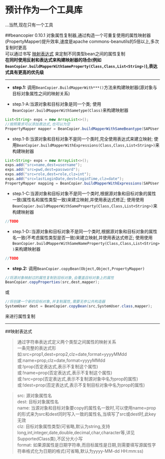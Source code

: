 # 预计作为一个工具库
...当然,现在只有一个工具


##beancopier 0.10.1
  对象属性复制器,通过构造一个可重复使用的属性映射器(PropertyMapper)提升效率,速度是apache commons-beanutils的5倍以上,多次复制时更高  
  可以通过书写 [映射表达式](#映射表达式) 来定制不同类型bean之间的属性复制  
  **在同时使用反射和表达式来构建映射器的场合(例如`BeanCopier.buildMapperWithSameProperty(Class,Class,List<String>)`),表达式具有更高的优先级**
 ***
 
* **step.1:** 调用`BeanCopier.BuildMapperWith***()`方法来构建映射器(源对象与目标对象属性之间的映射关系)


* step.1-A:当源对象和目标对象是同一个类;
  使用`BeanCopier.buildMapperWithSametype(Class)`来构建映射器
```java
List<String> exps = new ArrayList<>();
//按照需求可以添加表达式,也可以为空
PropertyMapper mapper = BeanCopier.buildMapperWithSameBeantype(SAPUser.class,exps);
```

* step.1-B:当源对象和目标对象不是同一个类时,完全使用表达式来建立映射;
  使用`BeanCopier.buildMapperWithExpressions(Class,Class,List<String>)`来构建映射器
```java
List<String> exps = new ArrayList<>();
exps.add("src=name,dest=username");
exps.add("src=pwd,dest=password");
exps.add("src=role,dest=role,clz=int");
exps.add("src=lastLoginDate,dest=loginTime,clz=date");
PropertyMapper mapping = BeanCopier.buildMapperWithExpressions(SAPUser.class, SystemUser.class, exps);
```

* step.1-C:当源对象和目标对象不是同一个类时,根据源对象和目标对象的属性一致(属性名和属性类型一致)来建立映射,并使用表达式修正;
  使用使用`BeanCopier.buildMapperWithSameProperty(Class,Class,List<String>)`来构建映射器
```java
//TODO
```

* step.1-D::当源对象和目标对象不是同一个类时,根据源对象和目标对象的属性名一致(不考虑属性类型是否一致)来建立映射,并使用表达式修正;
  使用使用`BeanCopier.buildMapperWithSameNameProperty(Class,Class,List<String>)`来构建映射器
```java
//TODO
```

* **step.2:**  调用`BeanCopier.copyBean(Object,Object,PropertyMapper)`
```java
//将源对象映射过的属性复制到目标对象,会覆盖目标对象上的属性
BeanCopier.copyProperties(src,dest,mapper); 
```
  或
```java
//将创建一个新的目标对象,并复制属性,需要无参公共构造器
SystemUser dest = BeanCopier.copyBean(src,SystemUser.class,mapper);
```
来进行属性复制

----

##映射表达式

> 通过字符串表达式定义两个类型之间属性的映射关系  
> 一条完整的表达式形如:src=prop1,dest=prop2,clz=date,format=yyyyMMdd  
> 或:name=prop,clz=date,format=yyyyMMdd  
> 或:!prop(否定表达式,表示不复制这个属性)  
> 或:!name=prop(否定表达式,表示不复制这个属性)  
> 或:!src=prop(否定表达式,表示不复制源对象中名为prop的属性)  
> 或:!dest=prop(否定表达式,表示不复制目标对象中名为prop的属性) 

> src:    源对象属性名  
> dest:   目标对象属性名  
> name:   当源对象和目标对象要copy的属性名一致时,可以使用name=prop的形式来为src和dest同时写入一致的属性名,当填写了src或dest时,此key无效  
> clz:    目标对象属性类型(可省略,默认为string,支持long,int,integer,date,double,decimal,char,character等,详见SupportedClass类),不区分大小写  
> format: 如果源属性是日期字符串,而目标属性是日期,则需要填写源属性字符串格式化为日期的格式(可省略,默认为yyyy-MM-dd HH:mm:ss)  

